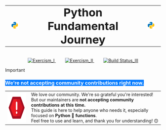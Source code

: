 <table align="center" style="font-size:36px;">
  <tr>
    <td><img src="figures/Python.png" alt="Imagem Início" width="70" /></td>
    <td align="center" style="font-size:36px; font-weight:bold; padding: 0 20px;">Python Fundamental Journey</td>
    <td><img src="figures/Python.png" alt="Imagem Fim" width="70" /></td>
  </tr>
</table>

<div align="center" style="margin-top: 15px;">
  <a href="https://exercism.org" style="margin:0 15px;">
    <img src="https://img.shields.io/badge/Exercism--Built-9101FF?logo=python&logoColor=FFDF58&labelColor=3D7AAB&label=Python%203.11%20Powered" alt="Exercism_I" />
  </a>
  <a href="https://exercism.org/blog/freeing-our-maintainers" style="margin:0 15px;">
    <img src="https://img.shields.io/badge/PAUSED-C73D4E?labelColor=3D454D&label=Contributions" alt="Exercism_II" />
  </a>
  <a href="https://github.com/Francionlj/pyfundamentals-journey/actions" style="margin:0 15px;">
    <img src="https://github.com/Francionlj/pyfundamentals-journey/actions/workflows/SEU_WORKFLOW.yml/badge.svg" alt="Build Status_III" />
  </a>
</div>





> [!IMPORTANT]
> <h3><mark style="background-color:#007BFF; color:white;"><b>We’re not accepting community contributions right now.</b></mark></h3>
> <table>
>   <tr>
>     <td>
>       <img align="left" width="95" height="95" src="figures/attention.png" alt="Atenção" />
>     </td>
>     <td style="padding-left: 10px;">
>       We love our community. We're so grateful you're interested!<br />
>       But our maintainers are <b>not accepting community contributions at this time.</b><br />
>       This guide is here to help anyone who needs it, especially focused on <b>Python 🐍 functions</b>.<br />
>       Feel free to use and learn, and thank you for understanding! 😊
>     </td>
>   </tr>
> </table>
>
> <br>

